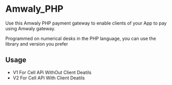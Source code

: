 # Amwaly_PHP
Use this Amwaly PHP payment gateway to enable clients of your App to pay using Amwaly gateway.


Programmed on numerical desks in the PHP language, you can use the library and version you prefer

## Usage
- V1 For Cell APi WithOut Client Deatils
- V2 For Cell APi With Client Deatils

